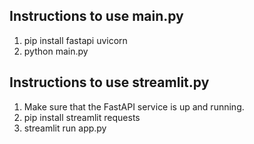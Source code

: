 ## Instructions to use main.py

1.  pip install fastapi uvicorn
2.  python main.py

## Instructions to use streamlit.py
1. Make sure that the FastAPI service is up and running.
2. pip install streamlit requests
3. streamlit run app.py
